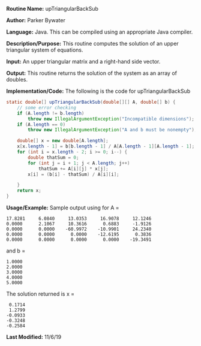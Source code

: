 **Routine Name:** upTriangularBackSub 

**Author:** Parker Bywater

**Language:** Java. This can be compiled using an appropriate Java compiler. 

**Description/Purpose:** This routine computes the solution of an upper triangular system of equations.  

**Input:** An upper triangular matrix and a right-hand side vector.  
 
**Output:** This routine returns the solution of the system as an array of doubles. 

**Implementation/Code:** The following is the code for upTriangularBackSub
```java 
static double[] upTriangularBackSub(double[][] A, double[] b) {
    // some error checking
    if (A.length != b.length)
        throw new IllegalArgumentException("Incompatible dimensions");
    if (A.length == 0)
        throw new IllegalArgumentException("A and b must be nonempty");

    double[] x = new double[A.length];
    x[x.length - 1] = b[b.length - 1] / A[A.length - 1][A.length - 1];
    for (int i = x.length - 2; i >= 0; i--) {
        double thatSum = 0;
        for (int j = i + 1; j < A.length; j++)
            thatSum += A[i][j] * x[j];
        x[i] = (b[i] - thatSum) / A[i][i];

    }
    return x;
}
```

**Usage/Example:** Sample output using for A = 
    
    17.8281	    6.0840	   13.0353	   16.9078	   12.1246	
    0.0000	    2.1067	   10.3616	    0.6883	   -1.9126	
    0.0000	    0.0000	  -60.9972	  -10.9901	   24.2340	
    0.0000	    0.0000	    0.0000	  -12.6195	    0.3836	
    0.0000	    0.0000	    0.0000	    0.0000	  -19.3491 

and b = 
    
    1.0000
    2.0000
    3.0000
    4.0000
    5.0000

The solution returned is x = 
    
     0.1714
     1.2799
    -0.0933
    -0.3248
    -0.2584

**Last Modified:** 11/6/19 
